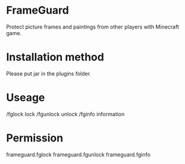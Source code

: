 # FrameGuard
Protect picture frames and paintings from other players with Minecraft game.

# Installation method
Please put jar in the plugins folder.

# Useage
 /fglock   lock
 /fgunlock unlock
 /fginfo   information

# Permission 
 frameguard.fglock
 frameguard.fgunlock
 frameguard.fginfo
    
